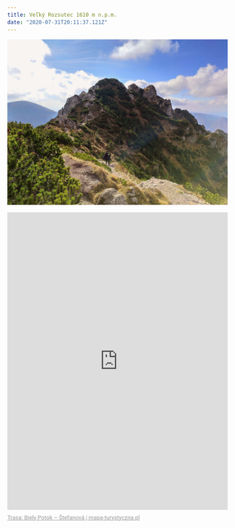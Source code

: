 ```yaml
---
title: Veľký Rozsutec 1610 m n.p.m.
date: "2020-07-31T20:11:37.121Z"
---
```


![1](./65229.jpg)

<div style="max-width:600px;overflow:hidden;margin:0 auto;min-width:300px;"><iframe src="https://mapa-turystyczna.pl/map/widget/route/h1l0p1/x6au.html" height="680" frameborder="0" style="width:100%;border:0;"></iframe><a href="https://mapa-turystyczna.pl/route/x6au?utm_source=external_web&amp;utm_medium=widget&amp;utm_campaign=route_widget" target="_blank" style="color:#999;padding:7px 0;font-size: 13px;font-family:Roboto,Arial,sans-serif;display: inline-block;">Trasa: Biely Potok – Štefanová | mapa-turystyczna.pl</a></div>

